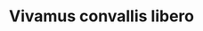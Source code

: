 ---
title: Vivamus convallis libero
image: background_01.jpg
thumbnail: background_01.jpg
caption: Sed velit lacus, laoreet at venenatis convallis in lorem tincidunt.
---
